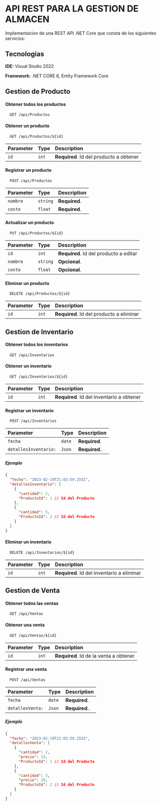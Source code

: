 # API REST PARA LA GESTION DE ALMACEN

Implementacion de una REST API .NET Core que consta de los siguientes servicios:

## Tecnologias  

**IDE:** Visual Studio 2022

**Framework:** .NET CORE 6, Entity Framework Core

## Gestion de Producto

#### Obtener todos los productos

```http
  GET /api/Productos
```



#### Obtener un producto

```http
  GET /api/Productos/${id}
```

| Parameter | Type     | Description                       |
| :-------- | :------- | :-------------------------------- |
| `id`      | `int` | **Required**. Id del producto a obtener |

#### Registrar un producto

```http
  POST /api/Productos
```


| Parameter | Type     | Description                |
| :-------- | :------- | :------------------------- |
| `nombre` | `string` | **Required**. |
| `costo` | `float` | **Required**. |

#### Actualizar un producto
```http
  PUT /api/Productos/${id}
```

| Parameter | Type     | Description                |
| :-------- | :------- | :------------------------- |
| `id`      | `int` | **Required**. Id del producto a editar |
| `nombre` | `string` | **Opcional**. |
| `costo` | `float` | **Opcional**. |

#### Eliminar un producto

```http
  DELETE /api/Productos/${id}
```

| Parameter | Type     | Description                       |
| :-------- | :------- | :-------------------------------- |
| `id`      | `int` | **Required**. Id del producto a eliminar |

## Gestion de Inventario

#### Obtener todos los inventarios

```http
  GET /api/Inventarios
```

#### Obtener un inventario

```http
  GET /api/Inventarios/${id}
```

| Parameter | Type     | Description                       |
| :-------- | :------- | :-------------------------------- |
| `id`      | `int` | **Required**. Id del inventario a obtener |

#### Registrar un inventario

```http
  POST /api/Inventarios
```


| Parameter | Type     | Description                |
| :-------- | :------- | :------------------------- |
| `fecha` | `date` | **Required**. |
| `detallesInventario:` | `Json` | **Required**..  |


##### Ejemplo

```json
{
  "fecha": "2023-02-19T21:03:59.255Z",
  "detallesInventario": [
    {
      "cantidad": 2,
      "ProductoId": 1 // Id del Producto
    },
    {
      "cantidad": 5,
      "ProductoId": 2 // Id del Producto
    }
  ]
}
```

#### Eliminar un inventario

```http
  DELETE /api/Inventarios/${id}
```

| Parameter | Type     | Description                       |
| :-------- | :------- | :-------------------------------- |
| `id`      | `int` | **Required**. Id del inventario a eliminar |

## Gestion de Venta

#### Obtener todos las ventas

```http
  GET /api/Ventas
```

#### Obtener una venta

```http
  GET /api/Ventas/${id}
```

| Parameter | Type     | Description                       |
| :-------- | :------- | :-------------------------------- |
| `id`      | `int` | **Required**. Id de la venta a obtener |

#### Registrar una venta

```http
  POST /api/Ventas
```


| Parameter | Type     | Description                |
| :-------- | :------- | :------------------------- |
| `fecha` | `date` | **Required**. |
| `detallesVenta:` | `Json` | **Required**..  |


##### Ejemplo

```json
{
  "fecha": "2023-02-19T21:03:59.255Z",
  "detallesVenta": [
    {
      "cantidad": 2,
      "precio": 15,
      "ProductoId": 1 // Id del Producto
    },
    {
      "cantidad": 3,
      "precio": 20,
      "ProductoId": 2 // Id del Producto
    }
  ]
}
```
